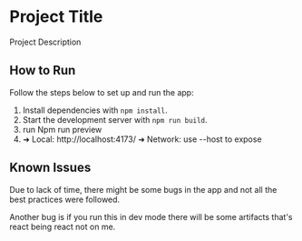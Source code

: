 # Project Title

Project Description

## How to Run

Follow the steps below to set up and run the app:

1. Install dependencies with `npm install`.
2. Start the development server with `npm run build`.
3. run Npm run preview
4. ➜  Local:   http://localhost:4173/
   ➜  Network: use --host to expose




## Known Issues
Due to lack of time, there might be some bugs in the app and not all the best practices were followed.

Another bug is if you run this in dev mode there will be some artifacts that's react being react not on me.


